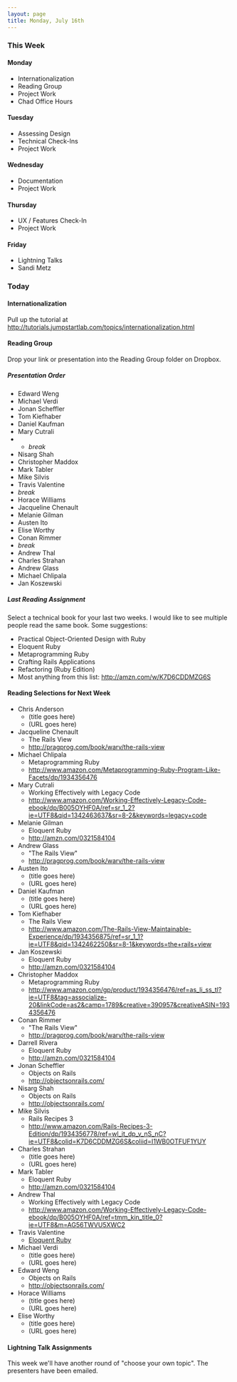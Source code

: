 ```yaml
---
layout: page
title: Monday, July 16th
---
```


### This Week

#### Monday

* Internationalization
* Reading Group
* Project Work
* Chad Office Hours

#### Tuesday

* Assessing Design
* Technical Check-Ins
* Project Work

#### Wednesday

* Documentation
* Project Work

#### Thursday

* UX / Features Check-In
* Project Work

#### Friday

* Lightning Talks
* Sandi Metz

### Today

#### Internationalization

Pull up the tutorial at http://tutorials.jumpstartlab.com/topics/internationalization.html

#### Reading Group

Drop your link or presentation into the Reading Group folder on Dropbox.

##### Presentation Order

* Edward Weng
* Michael Verdi
* Jonan Scheffler
* Tom Kiefhaber
* Daniel Kaufman
* Mary Cutrali
* * _break_
* Nisarg Shah
* Christopher Maddox
* Mark Tabler
* Mike Silvis
* Travis Valentine
* _break_
* Horace Williams
* Jacqueline Chenault
* Melanie Gilman
* Austen Ito
* Elise Worthy
* Conan Rimmer
* _break_
* Andrew Thal
* Charles Strahan
* Andrew Glass
* Michael Chlipala
* Jan Koszewski

##### Last Reading Assignment

Select a technical book for your last two weeks. I would like to see multiple people read the same book. Some suggestions:

* Practical Object-Oriented Design with Ruby
* Eloquent Ruby
* Metaprogramming Ruby
* Crafting Rails Applications
* Refactoring (Ruby Edition)
* Most anything from this list: http://amzn.com/w/K7D6CDDMZG6S
 
#### Reading Selections for Next Week

* Chris Anderson
  * (title goes here)
  * (URL goes here)
* Jacqueline Chenault
  * The Rails View
  * http://pragprog.com/book/warv/the-rails-view
* Michael Chlipala
  * Metaprogramming Ruby
  * http://www.amazon.com/Metaprogramming-Ruby-Program-Like-Facets/dp/1934356476
* Mary Cutrali
  * Working Effectively with Legacy Code
  * http://www.amazon.com/Working-Effectively-Legacy-Code-ebook/dp/B005OYHF0A/ref=sr_1_2?ie=UTF8&qid=1342463637&sr=8-2&keywords=legacy+code
* Melanie Gilman
  * Eloquent Ruby
  * http://amzn.com/0321584104
* Andrew Glass
  * "The Rails View"
  * http://pragprog.com/book/warv/the-rails-view
* Austen Ito
  * (title goes here)
  * (URL goes here)
* Daniel Kaufman
  * (title goes here)
  * (URL goes here)
* Tom Kiefhaber
  * The Rails View
  * http://www.amazon.com/The-Rails-View-Maintainable-Experience/dp/1934356875/ref=sr_1_1?ie=UTF8&qid=1342462250&sr=8-1&keywords=the+rails+view
* Jan Koszewski
  * Eloquent Ruby
  * http://amzn.com/0321584104
* Christopher Maddox
  * Metaprogramming Ruby
  * http://www.amazon.com/gp/product/1934356476/ref=as_li_ss_tl?ie=UTF8&tag=associalize-20&linkCode=as2&camp=1789&creative=390957&creativeASIN=1934356476
* Conan Rimmer
  * "The Rails View"
  * http://pragprog.com/book/warv/the-rails-view
* Darrell Rivera
  * Eloquent Ruby
  * http://amzn.com/0321584104
* Jonan Scheffler
  * Objects on Rails
  * http://objectsonrails.com/
* Nisarg Shah
  * Objects on Rails
  * http://objectsonrails.com/
* Mike Silvis
  * Rails Recipes 3
  * http://www.amazon.com/Rails-Recipes-3-Edition/dp/1934356778/ref=wl_it_dp_v_nS_nC?ie=UTF8&colid=K7D6CDDMZG6S&coliid=I1WB0OTFUF1YUY
* Charles Strahan
  * (title goes here)
  * (URL goes here)
* Mark Tabler
  * Eloquent Ruby
  * http://amzn.com/0321584104
* Andrew Thal
  * Working Effectively with Legacy Code
  * http://www.amazon.com/Working-Effectively-Legacy-Code-ebook/dp/B005OYHF0A/ref=tmm_kin_title_0?ie=UTF8&m=AG56TWVU5XWC2
* Travis Valentine
  * [Eloquent Ruby](http://www.amazon.com/Eloquent-Ruby-Addison-Wesley-Professional-Series/dp/0321584104)
* Michael Verdi
  * (title goes here)
  * (URL goes here)
* Edward Weng
  * Objects on Rails
  * http://objectsonrails.com/
* Horace Williams
  * (title goes here)
  * (URL goes here)
* Elise Worthy
  * (title goes here)
  * (URL goes here)

#### Lightning Talk Assignments

This week we'll have another round of "choose your own topic". The presenters have been emailed.
